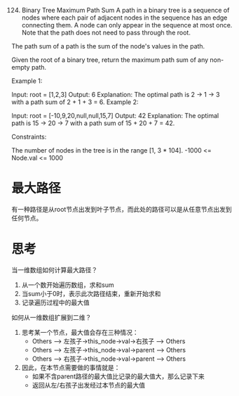 124. Binary Tree Maximum Path Sum
A path in a binary tree is a sequence of nodes where each pair of adjacent nodes in the sequence has an edge connecting them. A node can only appear in the sequence at most once. Note that the path does not need to pass through the root.

The path sum of a path is the sum of the node's values in the path.

Given the root of a binary tree, return the maximum path sum of any non-empty path.

 

Example 1:


Input: root = [1,2,3]
Output: 6
Explanation: The optimal path is 2 -> 1 -> 3 with a path sum of 2 + 1 + 3 = 6.
Example 2:


Input: root = [-10,9,20,null,null,15,7]
Output: 42
Explanation: The optimal path is 15 -> 20 -> 7 with a path sum of 15 + 20 + 7 = 42.
 

Constraints:

The number of nodes in the tree is in the range [1, 3 * 104].
-1000 <= Node.val <= 1000



# 最大路径
有一种路径是从root节点出发到叶子节点，而此处的路径可以是从任意节点出发到任何节点。


# 思考
当一维数组如何计算最大路径？
1. 从一个数开始遍历数组，求和sum
2. 当sum小于0时，表示此次路径结束，重新开始求和
3. 记录遍历过程中的最大值

如何从一维数组扩展到二维？
1. 思考某一个节点，最大值会存在三种情况：
    - Others --> 左孩子->this_node->val->右孩子 --> Others
    - Others --> 左孩子->this_node->val->parent --> Others
    - Others --> 右孩子->this_node->val->parent --> Others
2. 因此，在本节点需要做的事情就是：
    - 如果不含parent路径的最大值比记录的最大值大，那么记录下来
    - 返回从左/右孩子出发经过本节点的最大值
